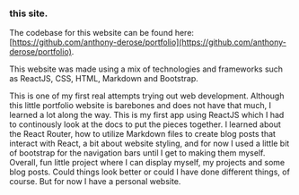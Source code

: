 ### this site.

The codebase for this website can be found here: [https://github.com/anthony-derose/portfolio](https://github.com/anthony-derose/portfolio). 

This website was made using a mix of technologies and frameworks such as ReactJS, CSS, HTML, Markdown and Bootstrap. 

This is one of my first real attempts trying out web development. Although this little portfolio website is barebones and does not have that much, I learned a lot along the way. This is my first app using ReactJS which I had to continously look at the docs to put the pieces together. I learned about the React Router, how to utilize Markdown files to create blog posts that interact with React, a bit about website styling, and for now I used a little bit of bootstrap for the navigation bars until I get to making them myself. Overall, fun little project where I can display myself, my projects and some blog posts. Could things look better or could I have done different things, of course. But for now I have a personal website. 